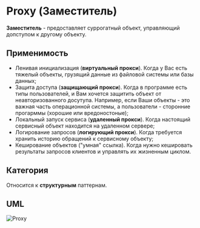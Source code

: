 # Proxy (Заместитель)

**Заместитель** - предоставляет суррогатный объект, управляющий допступом к другому объекту.

## Применимость

* Ленивая инициализация (**виртуальный прокси**). Когда у Вас есть тяжелый объекты, грузящий данные из файловой системы 
или базы данных;
* Защита доступа (**защищающий прокси**). Когда в программе есть типы пользователей, и Вам хочется защитить объект от 
неавторизованного досутупа. Например, если Ваши объекты - это важная часть операционной системы, а пользователи - 
сторонние прогарммы (хорошие или вредоностоные);
* Локальный запуск сервиса (**удаленный прокси**). Когда настоящий сервисный объект находится на удаленном сервере;
* Логирование запросов (**логирующий прокси**). Когда требуется хранить историю обращений к сервисному объекту;
* Кеширование объектов ("умная" ссылка). Когда нужно кешировать результаты запросов клиентов и управлять их жизненным 
циклом.

## Категория

Относится к **структурным** паттернам.

## UML

![Proxy](https://github.com/KonstantinMyachin/DesignPatterns/tree/master/src/main/resources/uml/proxy/Proxy.uml "Proxy")
